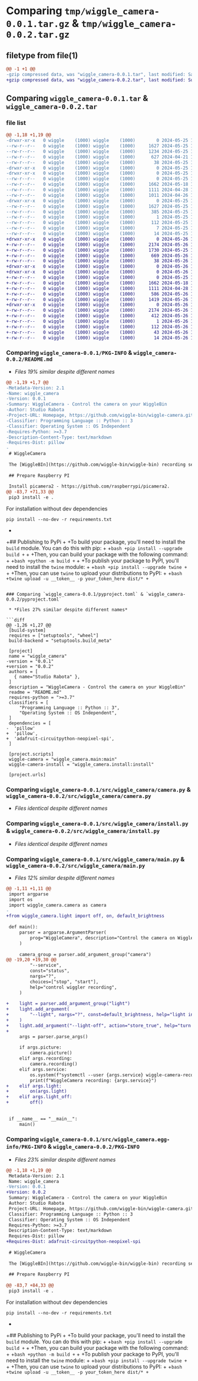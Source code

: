# Comparing `tmp/wiggle_camera-0.0.1.tar.gz` & `tmp/wiggle_camera-0.0.2.tar.gz`

## filetype from file(1)

```diff
@@ -1 +1 @@
-gzip compressed data, was "wiggle_camera-0.0.1.tar", last modified: Sat May 25 11:23:49 2024, max compression
+gzip compressed data, was "wiggle_camera-0.0.2.tar", last modified: Sun May 26 16:11:45 2024, max compression
```

## Comparing `wiggle_camera-0.0.1.tar` & `wiggle_camera-0.0.2.tar`

### file list

```diff
@@ -1,18 +1,19 @@
-drwxr-xr-x   0 wiggle    (1000) wiggle    (1000)        0 2024-05-25 11:23:49.417382 wiggle_camera-0.0.1/
--rw-r--r--   0 wiggle    (1000) wiggle    (1000)     1627 2024-05-25 11:23:49.417382 wiggle_camera-0.0.1/PKG-INFO
--rw-r--r--   0 wiggle    (1000) wiggle    (1000)     1234 2024-05-25 10:37:57.000000 wiggle_camera-0.0.1/README.md
--rw-r--r--   0 wiggle    (1000) wiggle    (1000)      627 2024-04-21 17:55:04.000000 wiggle_camera-0.0.1/pyproject.toml
--rw-r--r--   0 wiggle    (1000) wiggle    (1000)       38 2024-05-25 11:23:49.417382 wiggle_camera-0.0.1/setup.cfg
-drwxr-xr-x   0 wiggle    (1000) wiggle    (1000)        0 2024-05-25 11:23:49.409382 wiggle_camera-0.0.1/src/
-drwxr-xr-x   0 wiggle    (1000) wiggle    (1000)        0 2024-05-25 11:23:49.413382 wiggle_camera-0.0.1/src/wiggle_camera/
--rw-r--r--   0 wiggle    (1000) wiggle    (1000)        0 2024-05-25 10:41:40.000000 wiggle_camera-0.0.1/src/wiggle_camera/__init__.py
--rw-r--r--   0 wiggle    (1000) wiggle    (1000)     1662 2024-05-18 19:27:27.000000 wiggle_camera-0.0.1/src/wiggle_camera/camera.py
--rw-r--r--   0 wiggle    (1000) wiggle    (1000)     1111 2024-04-28 13:13:30.000000 wiggle_camera-0.0.1/src/wiggle_camera/install.py
--rw-r--r--   0 wiggle    (1000) wiggle    (1000)     1011 2024-04-26 19:03:08.000000 wiggle_camera-0.0.1/src/wiggle_camera/main.py
-drwxr-xr-x   0 wiggle    (1000) wiggle    (1000)        0 2024-05-25 11:23:49.417382 wiggle_camera-0.0.1/src/wiggle_camera.egg-info/
--rw-r--r--   0 wiggle    (1000) wiggle    (1000)     1627 2024-05-25 11:23:49.000000 wiggle_camera-0.0.1/src/wiggle_camera.egg-info/PKG-INFO
--rw-r--r--   0 wiggle    (1000) wiggle    (1000)      385 2024-05-25 11:23:49.000000 wiggle_camera-0.0.1/src/wiggle_camera.egg-info/SOURCES.txt
--rw-r--r--   0 wiggle    (1000) wiggle    (1000)        1 2024-05-25 11:23:49.000000 wiggle_camera-0.0.1/src/wiggle_camera.egg-info/dependency_links.txt
--rw-r--r--   0 wiggle    (1000) wiggle    (1000)      112 2024-05-25 11:23:49.000000 wiggle_camera-0.0.1/src/wiggle_camera.egg-info/entry_points.txt
--rw-r--r--   0 wiggle    (1000) wiggle    (1000)        7 2024-05-25 11:23:49.000000 wiggle_camera-0.0.1/src/wiggle_camera.egg-info/requires.txt
--rw-r--r--   0 wiggle    (1000) wiggle    (1000)       14 2024-05-25 11:23:49.000000 wiggle_camera-0.0.1/src/wiggle_camera.egg-info/top_level.txt
+drwxr-xr-x   0 wiggle    (1000) wiggle    (1000)        0 2024-05-26 16:11:45.372011 wiggle_camera-0.0.2/
+-rw-r--r--   0 wiggle    (1000) wiggle    (1000)     2174 2024-05-26 16:11:45.372011 wiggle_camera-0.0.2/PKG-INFO
+-rw-r--r--   0 wiggle    (1000) wiggle    (1000)     1730 2024-05-25 11:36:50.000000 wiggle_camera-0.0.2/README.md
+-rw-r--r--   0 wiggle    (1000) wiggle    (1000)      669 2024-05-26 16:10:10.000000 wiggle_camera-0.0.2/pyproject.toml
+-rw-r--r--   0 wiggle    (1000) wiggle    (1000)       38 2024-05-26 16:11:45.372011 wiggle_camera-0.0.2/setup.cfg
+drwxr-xr-x   0 wiggle    (1000) wiggle    (1000)        0 2024-05-26 16:11:45.372011 wiggle_camera-0.0.2/src/
+drwxr-xr-x   0 wiggle    (1000) wiggle    (1000)        0 2024-05-26 16:11:45.372011 wiggle_camera-0.0.2/src/wiggle_camera/
+-rw-r--r--   0 wiggle    (1000) wiggle    (1000)        0 2024-05-25 10:41:40.000000 wiggle_camera-0.0.2/src/wiggle_camera/__init__.py
+-rw-r--r--   0 wiggle    (1000) wiggle    (1000)     1662 2024-05-18 19:27:27.000000 wiggle_camera-0.0.2/src/wiggle_camera/camera.py
+-rw-r--r--   0 wiggle    (1000) wiggle    (1000)     1111 2024-04-28 13:13:30.000000 wiggle_camera-0.0.2/src/wiggle_camera/install.py
+-rw-r--r--   0 wiggle    (1000) wiggle    (1000)      586 2024-05-26 15:50:57.000000 wiggle_camera-0.0.2/src/wiggle_camera/light.py
+-rw-r--r--   0 wiggle    (1000) wiggle    (1000)     1419 2024-05-26 15:55:46.000000 wiggle_camera-0.0.2/src/wiggle_camera/main.py
+drwxr-xr-x   0 wiggle    (1000) wiggle    (1000)        0 2024-05-26 16:11:45.372011 wiggle_camera-0.0.2/src/wiggle_camera.egg-info/
+-rw-r--r--   0 wiggle    (1000) wiggle    (1000)     2174 2024-05-26 16:11:45.000000 wiggle_camera-0.0.2/src/wiggle_camera.egg-info/PKG-INFO
+-rw-r--r--   0 wiggle    (1000) wiggle    (1000)      412 2024-05-26 16:11:45.000000 wiggle_camera-0.0.2/src/wiggle_camera.egg-info/SOURCES.txt
+-rw-r--r--   0 wiggle    (1000) wiggle    (1000)        1 2024-05-26 16:11:45.000000 wiggle_camera-0.0.2/src/wiggle_camera.egg-info/dependency_links.txt
+-rw-r--r--   0 wiggle    (1000) wiggle    (1000)      112 2024-05-26 16:11:45.000000 wiggle_camera-0.0.2/src/wiggle_camera.egg-info/entry_points.txt
+-rw-r--r--   0 wiggle    (1000) wiggle    (1000)       43 2024-05-26 16:11:45.000000 wiggle_camera-0.0.2/src/wiggle_camera.egg-info/requires.txt
+-rw-r--r--   0 wiggle    (1000) wiggle    (1000)       14 2024-05-26 16:11:45.000000 wiggle_camera-0.0.2/src/wiggle_camera.egg-info/top_level.txt
```

### Comparing `wiggle_camera-0.0.1/PKG-INFO` & `wiggle_camera-0.0.2/README.md`

 * *Files 19% similar despite different names*

```diff
@@ -1,19 +1,7 @@
-Metadata-Version: 2.1
-Name: wiggle_camera
-Version: 0.0.1
-Summary: WiggleCamera - Control the camera on your WiggleBin
-Author: Studio Rabota
-Project-URL: Homepage, https://github.com/wiggle-bin/wiggle-camera.git
-Classifier: Programming Language :: Python :: 3
-Classifier: Operating System :: OS Independent
-Requires-Python: >=3.7
-Description-Content-Type: text/markdown
-Requires-Dist: pillow
-
 # WiggleCamera
 
 The [WiggleBIn](https://github.com/wiggle-bin/wiggle-bin) recording service for taking pictures.
 
 ## Prepare Raspberry PI
 
 Install picamera2 - https://github.com/raspberrypi/picamera2.
@@ -83,7 +71,33 @@
 pip3 install -e .
 ```
 
 For installation without dev dependencies
 ```
 pip install --no-dev -r requirements.txt
 ```
+
+## Publishing to PyPi
+
+To build your package, you'll need to install the `build` module. You can do this with pip:
+
+```bash
+pip install --upgrade build
+```
+
+Then, you can build your package with the following command:
+
+```bash
+python -m build
+```
+
+To publish your package to PyPI, you'll need to install the `twine` module:
+
+```bash
+pip install --upgrade twine
+```
+
+Then, you can use `twine` to upload your distributions to PyPI:
+
+```bash
+twine upload -u __token__ -p your_token_here dist/*
+```
```

### Comparing `wiggle_camera-0.0.1/pyproject.toml` & `wiggle_camera-0.0.2/pyproject.toml`

 * *Files 27% similar despite different names*

```diff
@@ -1,26 +1,27 @@
 [build-system]
 requires = ["setuptools", "wheel"]
 build-backend = "setuptools.build_meta"
 
 [project]
 name = "wiggle_camera"
-version = "0.0.1"
+version = "0.0.2"
 authors = [
   { name="Studio Rabota" },
 ]
 description = "WiggleCamera - Control the camera on your WiggleBin"
 readme = "README.md"
 requires-python = ">=3.7"
 classifiers = [
     "Programming Language :: Python :: 3",
     "Operating System :: OS Independent",
 ]
 dependencies = [
-  'pillow'
+  'pillow',
+  'adafruit-circuitpython-neopixel-spi',
 ]
 
 [project.scripts]
 wiggle-camera = "wiggle_camera.main:main"
 wiggle-camera-install = "wiggle_camera.install:install"
 
 [project.urls]
```

### Comparing `wiggle_camera-0.0.1/src/wiggle_camera/camera.py` & `wiggle_camera-0.0.2/src/wiggle_camera/camera.py`

 * *Files identical despite different names*

### Comparing `wiggle_camera-0.0.1/src/wiggle_camera/install.py` & `wiggle_camera-0.0.2/src/wiggle_camera/install.py`

 * *Files identical despite different names*

### Comparing `wiggle_camera-0.0.1/src/wiggle_camera/main.py` & `wiggle_camera-0.0.2/src/wiggle_camera/main.py`

 * *Files 12% similar despite different names*

```diff
@@ -1,11 +1,11 @@
 import argparse
 import os
 import wiggle_camera.camera as camera
-
+from wiggle_camera.light import off, on, default_brightness
 
 def main():
     parser = argparse.ArgumentParser(
         prog="WiggleCamera", description="Control the camera on WiggleBin"
     )
 
     camera_group = parser.add_argument_group("camera")
@@ -19,20 +19,30 @@
         "--service",
         const="status",
         nargs="?",
         choices=["stop", "start"],
         help="control wiggler recording",
     )
 
+    light = parser.add_argument_group("light")
+    light.add_argument(
+        "--light", nargs="?", const=default_brightness, help="light intensity from 0.01 to 1", type=float
+    )
+    light.add_argument("--light-off", action="store_true", help="turn light off")
+
     args = parser.parse_args()
 
     if args.picture:
         camera.picture()
     elif args.recording:
         camera.recording()
     elif args.service:
         os.system(f"systemctl --user {args.service} wiggle-camera-record.service")
         print(f"WiggleCamera recording: {args.service}")
+    elif args.light:
+        on(args.light)
+    elif args.light_off:
+        off()
 
 
 if __name__ == "__main__":
     main()
```

### Comparing `wiggle_camera-0.0.1/src/wiggle_camera.egg-info/PKG-INFO` & `wiggle_camera-0.0.2/PKG-INFO`

 * *Files 23% similar despite different names*

```diff
@@ -1,18 +1,19 @@
 Metadata-Version: 2.1
 Name: wiggle_camera
-Version: 0.0.1
+Version: 0.0.2
 Summary: WiggleCamera - Control the camera on your WiggleBin
 Author: Studio Rabota
 Project-URL: Homepage, https://github.com/wiggle-bin/wiggle-camera.git
 Classifier: Programming Language :: Python :: 3
 Classifier: Operating System :: OS Independent
 Requires-Python: >=3.7
 Description-Content-Type: text/markdown
 Requires-Dist: pillow
+Requires-Dist: adafruit-circuitpython-neopixel-spi
 
 # WiggleCamera
 
 The [WiggleBIn](https://github.com/wiggle-bin/wiggle-bin) recording service for taking pictures.
 
 ## Prepare Raspberry PI
 
@@ -83,7 +84,33 @@
 pip3 install -e .
 ```
 
 For installation without dev dependencies
 ```
 pip install --no-dev -r requirements.txt
 ```
+
+## Publishing to PyPi
+
+To build your package, you'll need to install the `build` module. You can do this with pip:
+
+```bash
+pip install --upgrade build
+```
+
+Then, you can build your package with the following command:
+
+```bash
+python -m build
+```
+
+To publish your package to PyPI, you'll need to install the `twine` module:
+
+```bash
+pip install --upgrade twine
+```
+
+Then, you can use `twine` to upload your distributions to PyPI:
+
+```bash
+twine upload -u __token__ -p your_token_here dist/*
+```
```

